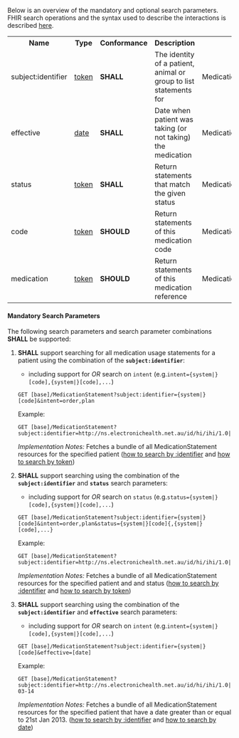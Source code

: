 Below is an overview of the mandatory and optional search parameters. FHIR search operations and the syntax used to describe the interactions is described <a href="http://hl7.org/fhir/R4/search.html">here</a>.

<table class="list" width="100%">
<tbody>
  <tr>
    <th>Name</th>
    <th>Type</th>
    <th>Conformance</th>
    <th>Description</th>
    <th>Path</th>
  </tr>
  <tr>
        <td>subject:identifier</td>
        <td><a href="https://build.fhir.org/search.html#token">token</a></td>
        <td><b>SHALL</b></td>
        <td>The identity of a patient, animal or group to list statements for</td>
        <td>MedicationStatement.subject.identifier</td>
  </tr>
  <tr>
        <td>effective</td>
        <td><a href="http://hl7.org/fhir/search.html#date">date</a></td>
        <td><b>SHALL</b></td>
        <td>Date when patient was taking (or not taking) the medication</td>
        <td>MedicationStatement.effective</td>
  </tr>
  <tr>
        <td>status</td>
        <td><a href="https://build.fhir.org/search.html#token">token</a></td>        
        <td><b>SHALL</b></td>
        <td>Return statements that match the given status</td>
        <td>MedicationStatement.status</td>
  </tr>
  <tr>
        <td>code</td>
        <td><a href="https://build.fhir.org/search.html#token">token</a></td>        
        <td><b>SHOULD</b></td>
        <td>Return statements of this medication code</td>
        <td>MedicationStatement.medicationCodeableConcept</td>
  </tr>
  <tr>
        <td>medication</td>
        <td><a href="https://build.fhir.org/search.html#token">token</a></td>        
        <td><b>SHOULD</b></td>
        <td>Return statements of this medication reference</td>
        <td>MedicationStatement.medicationReference</td>
  </tr>
 </tbody>
</table>


#### Mandatory Search Parameters

The following search parameters and search parameter combinations **SHALL** be supported:

1. **SHALL** support searching for all medication usage statements for a patient using the combination of the **`subject:identifier`**:
    - including support for *OR* search on `intent` (e.g.`intent={system|}[code],{system|}[code],...`)
     
    `GET [base]/MedicationStatement?subject:identifier={system|}[code]&intent=order,plan`

    Example:
    ~~~
    GET [base]/MedicationStatement?subject:identifier=http://ns.electronichealth.net.au/id/hi/ihi/1.0|8003608000228437
    ~~~
    *Implementation Notes:* Fetches a bundle of all MedicationStatement resources for the specified patient ([how to search by :identifier](http://hl7.org/fhir/R4/search.html#reference) and [how to search by token](http://hl7.org/fhir/search.html#token))


1. **SHALL** support searching using the combination of the **`subject:identifier`** and **`status`** search parameters:
    - including support for *OR* search on `status` (e.g.`status={system|}[code],{system|}[code],...`)

    `GET [base]/MedicationStatement?subject:identifier={system|}[code]&intent=order,plan&status={system|}[code]{,{system|}[code],...}`

    Example:
    ~~~
    GET [base]/MedicationStatement?subject:identifier=http://ns.electronichealth.net.au/id/hi/ihi/1.0|8003608000228437&status=active
    ~~~
    *Implementation Notes:* Fetches a bundle of all MedicationStatement resources for the specified patient and and status ([how to search by :identifier](http://hl7.org/fhir/R4/search.html#reference) and [how to search by token](http://hl7.org/fhir/search.html#token))


1. **SHALL** support searching using the combination of the **`subject:identifier`** and **`effective`** search parameters:
    - including support for *OR* search on `intent` (e.g.`intent={system|}[code],{system|}[code],...`)
    
    `GET [base]/MedicationStatement?subject:identifier={system|}[code]&effective=[date]`

    Example:
    ~~~
    GET [base]/MedicationStatement?subject:identifier=http://ns.electronichealth.net.au/id/hi/ihi/1.0|8003608000228437&effective=ge2013-03-14
    ~~~
    *Implementation Notes:* Fetches a bundle of all MedicationStatement resources for the specified patient that have a date greater than or equal to 21st Jan 2013. ([how to search by :identifier](http://hl7.org/fhir/R4/search.html#reference) and [how to search by date](http://hl7.org/fhir/R4/search.html#date))